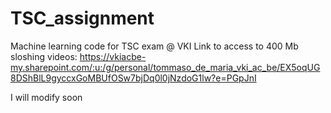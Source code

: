 # TSC_assignment
Machine learning code for TSC exam @ VKI
Link to access to 400 Mb sloshing videos:
https://vkiacbe-my.sharepoint.com/:u:/g/personal/tommaso_de_maria_vki_ac_be/EX5oqUG8DShBlL9gyccxGoMBUfOSw7bjDq0l0jNzdoG1lw?e=PGpJnI


I will modify soon
